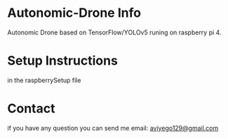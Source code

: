 # Autonomic-Drone Info
Autonomic Drone based on TensorFlow/YOLOv5 runing on raspberry pi 4.
# Setup Instructions
in the raspberrySetup file
# Contact 
if you have any question you can send me email: aviyego129@gmail.com
